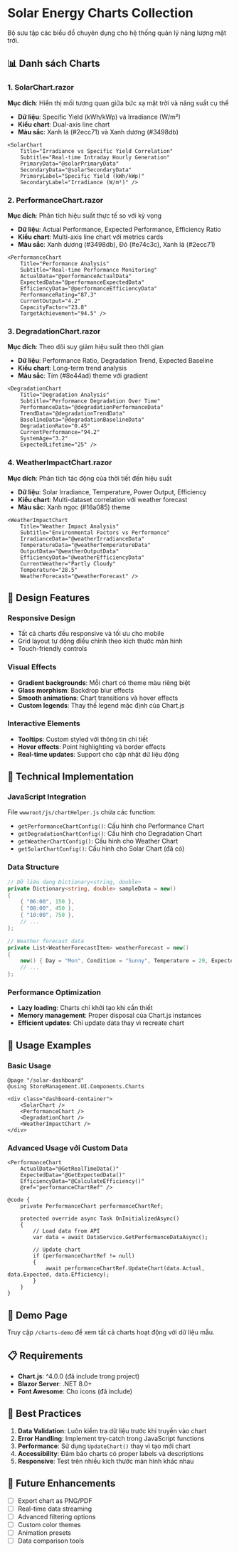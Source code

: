 # Solar Energy Charts Collection

Bộ sưu tập các biểu đồ chuyên dụng cho hệ thống quản lý năng lượng mặt trời.

## 📊 Danh sách Charts

### 1. SolarChart.razor
**Mục đích**: Hiển thị mối tương quan giữa bức xạ mặt trời và năng suất cụ thể
- **Dữ liệu**: Specific Yield (kWh/kWp) và Irradiance (W/m²)
- **Kiểu chart**: Dual-axis line chart
- **Màu sắc**: Xanh lá (#2ecc71) và Xanh dương (#3498db)

```razor
<SolarChart 
    Title="Irradiance vs Specific Yield Correlation"
    Subtitle="Real-time Intraday Hourly Generation"
    PrimaryData="@solarPrimaryData"
    SecondaryData="@solarSecondaryData"
    PrimaryLabel="Specific Yield (kWh/kWp)"
    SecondaryLabel="Irradiance (W/m²)" />
```

### 2. PerformanceChart.razor
**Mục đích**: Phân tích hiệu suất thực tế so với kỳ vọng
- **Dữ liệu**: Actual Performance, Expected Performance, Efficiency Ratio
- **Kiểu chart**: Multi-axis line chart với metrics cards
- **Màu sắc**: Xanh dương (#3498db), Đỏ (#e74c3c), Xanh lá (#2ecc71)

```razor
<PerformanceChart 
    Title="Performance Analysis"
    Subtitle="Real-time Performance Monitoring"
    ActualData="@performanceActualData"
    ExpectedData="@performanceExpectedData"
    EfficiencyData="@performanceEfficiencyData"
    PerformanceRating="87.3"
    CurrentOutput="4.2"
    CapacityFactor="23.8"
    TargetAchievement="94.5" />
```

### 3. DegradationChart.razor
**Mục đích**: Theo dõi suy giảm hiệu suất theo thời gian
- **Dữ liệu**: Performance Ratio, Degradation Trend, Expected Baseline
- **Kiểu chart**: Long-term trend analysis
- **Màu sắc**: Tím (#8e44ad) theme với gradient

```razor
<DegradationChart 
    Title="Degradation Analysis"
    Subtitle="Performance Degradation Over Time"
    PerformanceData="@degradationPerformanceData"
    TrendData="@degradationTrendData"
    BaselineData="@degradationBaselineData"
    DegradationRate="0.45"
    CurrentPerformance="94.2"
    SystemAge="3.2"
    ExpectedLifetime="25" />
```

### 4. WeatherImpactChart.razor
**Mục đích**: Phân tích tác động của thời tiết đến hiệu suất
- **Dữ liệu**: Solar Irradiance, Temperature, Power Output, Efficiency
- **Kiểu chart**: Multi-dataset correlation với weather forecast
- **Màu sắc**: Xanh ngọc (#16a085) theme

```razor
<WeatherImpactChart 
    Title="Weather Impact Analysis"
    Subtitle="Environmental Factors vs Performance"
    IrradianceData="@weatherIrradianceData"
    TemperatureData="@weatherTemperatureData"
    OutputData="@weatherOutputData"
    EfficiencyData="@weatherEfficiencyData"
    CurrentWeather="Partly Cloudy"
    Temperature="28.5"
    WeatherForecast="@weatherForecast" />
```

## 🎨 Design Features

### Responsive Design
- Tất cả charts đều responsive và tối ưu cho mobile
- Grid layout tự động điều chỉnh theo kích thước màn hình
- Touch-friendly controls

### Visual Effects
- **Gradient backgrounds**: Mỗi chart có theme màu riêng biệt
- **Glass morphism**: Backdrop blur effects
- **Smooth animations**: Chart transitions và hover effects
- **Custom legends**: Thay thế legend mặc định của Chart.js

### Interactive Elements
- **Tooltips**: Custom styled với thông tin chi tiết
- **Hover effects**: Point highlighting và border effects
- **Real-time updates**: Support cho cập nhật dữ liệu động

## 🔧 Technical Implementation

### JavaScript Integration
File `wwwroot/js/chartHelper.js` chứa các function:
- `getPerformanceChartConfig()`: Cấu hình cho Performance Chart
- `getDegradationChartConfig()`: Cấu hình cho Degradation Chart  
- `getWeatherChartConfig()`: Cấu hình cho Weather Chart
- `getSolarChartConfig()`: Cấu hình cho Solar Chart (đã có)

### Data Structure
```csharp
// Dữ liệu dạng Dictionary<string, double>
private Dictionary<string, double> sampleData = new()
{
    { "06:00", 150 },
    { "08:00", 450 },
    { "10:00", 750 },
    // ...
};

// Weather forecast data
private List<WeatherForecastItem> weatherForecast = new()
{
    new() { Day = "Mon", Condition = "Sunny", Temperature = 29, ExpectedImpact = 95 },
    // ...
};
```

### Performance Optimization
- **Lazy loading**: Charts chỉ khởi tạo khi cần thiết
- **Memory management**: Proper disposal của Chart.js instances
- **Efficient updates**: Chỉ update data thay vì recreate chart

## 📱 Usage Examples

### Basic Usage
```razor
@page "/solar-dashboard"
@using StoreManagement.UI.Components.Charts

<div class="dashboard-container">
    <SolarChart />
    <PerformanceChart />
    <DegradationChart />
    <WeatherImpactChart />
</div>
```

### Advanced Usage với Custom Data
```razor
<PerformanceChart 
    ActualData="@GetRealTimeData()"
    ExpectedData="@GetExpectedData()"
    EfficiencyData="@CalculateEfficiency()"
    @ref="performanceChartRef" />

@code {
    private PerformanceChart performanceChartRef;
    
    protected override async Task OnInitializedAsync()
    {
        // Load data from API
        var data = await DataService.GetPerformanceDataAsync();
        
        // Update chart
        if (performanceChartRef != null)
        {
            await performanceChartRef.UpdateChart(data.Actual, data.Expected, data.Efficiency);
        }
    }
}
```

## 🚀 Demo Page

Truy cập `/charts-demo` để xem tất cả charts hoạt động với dữ liệu mẫu.

## 📋 Requirements

- **Chart.js**: ^4.0.0 (đã include trong project)
- **Blazor Server**: .NET 8.0+
- **Font Awesome**: Cho icons (đã include)

## 🎯 Best Practices

1. **Data Validation**: Luôn kiểm tra dữ liệu trước khi truyền vào chart
2. **Error Handling**: Implement try-catch trong JavaScript functions
3. **Performance**: Sử dụng `UpdateChart()` thay vì tạo mới chart
4. **Accessibility**: Đảm bảo charts có proper labels và descriptions
5. **Responsive**: Test trên nhiều kích thước màn hình khác nhau

## 🔄 Future Enhancements

- [ ] Export chart as PNG/PDF
- [ ] Real-time data streaming
- [ ] Advanced filtering options
- [ ] Custom color themes
- [ ] Animation presets
- [ ] Data comparison tools
